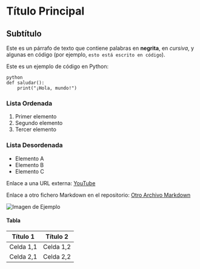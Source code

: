 # Título Principal

## Subtítulo

Este es un párrafo de texto que contiene palabras en **negrita**, en *cursiva*, y algunas en código (por ejemplo, `esto está escrito en código`).

Este es un ejemplo de código en Python:
```
python
def saludar():
    print("¡Hola, mundo!")
```
### Lista Ordenada

1. Primer elemento
2. Segundo elemento
3. Tercer elemento

### Lista Desordenada

- Elemento A
- Elemento B
- Elemento C

Enlace a una URL externa: [YouTube](https://www.youtube.com/)

Enlace a otro fichero Markdown en el repositorio: [Otro Archivo Markdown](otroarchivo.md)

![Imagen de Ejemplo](https://via.placeholder.com/350x150)

#### Tabla

| Título 1 | Título 2 |
| ------------ | ------------ |
| Celda 1,1    | Celda 1,2    |
| Celda 2,1    | Celda 2,2    |